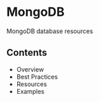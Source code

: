 # MongoDB

MongoDB database resources

## Contents
- Overview
- Best Practices
- Resources
- Examples
